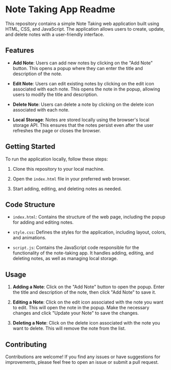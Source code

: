 # Note Taking App Readme

This repository contains a simple Note Taking web application built using HTML, CSS, and JavaScript. The application allows users to create, update, and delete notes with a user-friendly interface.

## Features

- **Add Note**: Users can add new notes by clicking on the "Add Note" button. This opens a popup where they can enter the title and description of the note.

- **Edit Note**: Users can edit existing notes by clicking on the edit icon associated with each note. This opens the note in the popup, allowing users to modify the title and description.

- **Delete Note**: Users can delete a note by clicking on the delete icon associated with each note.

- **Local Storage**: Notes are stored locally using the browser's local storage API. This ensures that the notes persist even after the user refreshes the page or closes the browser.

## Getting Started

To run the application locally, follow these steps:

1. Clone this repository to your local machine.

2. Open the `index.html` file in your preferred web browser.

3. Start adding, editing, and deleting notes as needed.

## Code Structure

- `index.html`: Contains the structure of the web page, including the popup for adding and editing notes.

- `style.css`: Defines the styles for the application, including layout, colors, and animations.

- `script.js`: Contains the JavaScript code responsible for the functionality of the note-taking app. It handles adding, editing, and deleting notes, as well as managing local storage.

## Usage

1. **Adding a Note**: Click on the "Add Note" button to open the popup. Enter the title and description of the note, then click "Add Note" to save it.

2. **Editing a Note**: Click on the edit icon associated with the note you want to edit. This will open the note in the popup. Make the necessary changes and click "Update your Note" to save the changes.

3. **Deleting a Note**: Click on the delete icon associated with the note you want to delete. This will remove the note from the list.

## Contributing

Contributions are welcome! If you find any issues or have suggestions for improvements, please feel free to open an issue or submit a pull request.

